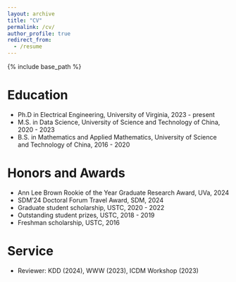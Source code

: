 ```yaml
---
layout: archive
title: "CV"
permalink: /cv/
author_profile: true
redirect_from:
  - /resume
---
```


{% include base_path %}

Education
======
* Ph.D in Electrical Engineering, University of Virginia, 2023 - present
* M.S. in Data Science, University of Science and Technology of China, 2020 - 2023
* B.S. in Mathematics and Applied Mathematics, University of Science and Technology of China, 2016 - 2020

Honors and Awards
======
* Ann Lee Brown Rookie of the Year Graduate Research Award, UVa, 2024
* SDM’24 Doctoral Forum Travel Award, SDM, 2024
* Graduate student scholarship, USTC, 2020 - 2022
* Outstanding student prizes, USTC, 2018 - 2019
* Freshman scholarship, USTC, 2016
  
  
Service
======
* Reviewer: KDD (2024), WWW (2023), ICDM Workshop (2023)
